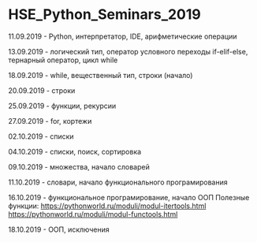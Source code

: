 # HSE_Python_Seminars_2019

11.09.2019 - Python, интерпретатор, IDE, арифметические операции

13.09.2019 - логический тип, оператор условного переходы if-elif-else, тернарный оператор, цикл while

18.09.2019 - while, вещественный тип, строки (начало)

20.09.2019 - строки

25.09.2019 - функции, рекурсии

27.09.2019 - for, кортежи

02.10.2019 - списки

04.10.2019 - списки, поиск, сортировка

09.10.2019 - множества, начало словарей

11.10.2019 - словари, начало функционального програмирования

16.10.2019 - функциональное програмирование, начало ООП
Полезные функции: 
https://pythonworld.ru/moduli/modul-itertools.html
https://pythonworld.ru/moduli/modul-functools.html

18.10.2019 - ООП, исключения

